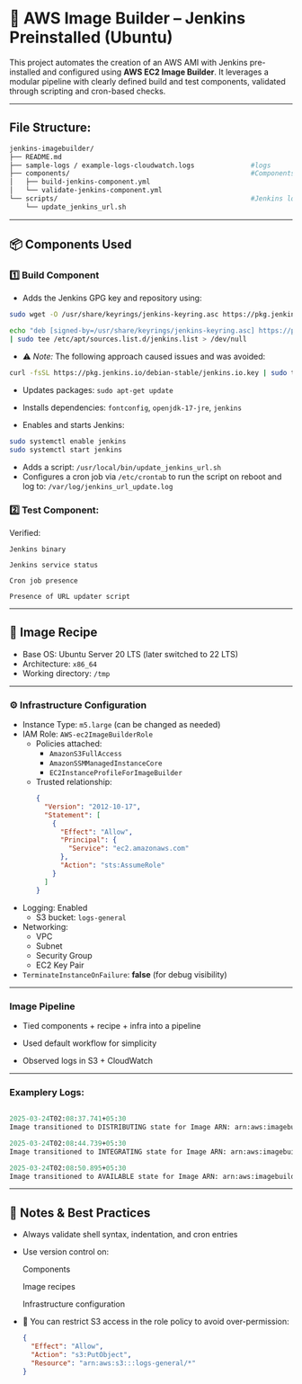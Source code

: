 # 🔧 AWS Image Builder – Jenkins Preinstalled (Ubuntu)

This project automates the creation of an AWS AMI with Jenkins pre-installed and configured using **AWS EC2 Image Builder**. It leverages a modular pipeline with clearly defined build and test components, validated through scripting and cron-based checks.

---
## File Structure:

```graphql
jenkins-imagebuilder/
├── README.md
├── sample-logs / example-logs-cloudwatch.logs              #logs
├── components/                                             #Components for reference
│   ├── build-jenkins-component.yml
│   └── validate-jenkins-component.yml
└── scripts/                                                #Jenkins location URL update custom script 
    └── update_jenkins_url.sh
```
---
## 📦 Components Used

### 1️⃣ Build Component

- Adds the Jenkins GPG key and repository using:
```bash
sudo wget -O /usr/share/keyrings/jenkins-keyring.asc https://pkg.jenkins.io/debian-stable/jenkins.io-2023.key

echo "deb [signed-by=/usr/share/keyrings/jenkins-keyring.asc] https://pkg.jenkins.io/debian-stable binary/" \
| sudo tee /etc/apt/sources.list.d/jenkins.list > /dev/null
```
- ⚠️ *Note:* The following approach caused issues and was avoided:
```bash
curl -fsSL https://pkg.jenkins.io/debian-stable/jenkins.io.key | sudo tee /usr/share/keyrings/jenkins-keyring.asc > /dev/null
```
- Updates packages: `sudo apt-get update`
- Installs dependencies: `fontconfig`, `openjdk-17-jre`, `jenkins`

- Enables and starts Jenkins:
```bash
sudo systemctl enable jenkins
sudo systemctl start jenkins
```
- Adds a script: `/usr/local/bin/update_jenkins_url.sh`
- Configures a cron job via `/etc/crontab` to run the script on reboot and log to:
`/var/log/jenkins_url_update.log`

### 2️⃣ Test Component:
Verified:

    Jenkins binary

    Jenkins service status

    Cron job presence

    Presence of URL updater script

---

## 🧱 Image Recipe

- Base OS: Ubuntu Server 20 LTS (later switched to 22 LTS)
- Architecture: `x86_64`
- Working directory: `/tmp`

---

### ⚙️ Infrastructure Configuration

- Instance Type: `m5.large` (can be changed as needed)
- IAM Role: `AWS-ec2ImageBuilderRole`
  - Policies attached:
    - `AmazonS3FullAccess`
    - `AmazonSSMManagedInstanceCore`
    - `EC2InstanceProfileForImageBuilder`
  - Trusted relationship:
    ```json
    {
      "Version": "2012-10-17",
      "Statement": [
        {
          "Effect": "Allow",
          "Principal": {
            "Service": "ec2.amazonaws.com"
          },
          "Action": "sts:AssumeRole"
        }
      ]
    }
    ```
- Logging: Enabled
  - S3 bucket: `logs-general`
- Networking:
  - VPC
  - Subnet
  - Security Group
  - EC2 Key Pair
- `TerminateInstanceOnFailure`: **false** (for debug visibility)

---

### Image Pipeline

- Tied components + recipe + infra into a pipeline

- Used default workflow for simplicity

- Observed logs in S3 + CloudWatch

---
### Examplery Logs:

```graphql

2025-03-24T02:08:37.741+05:30
Image transitioned to DISTRIBUTING state for Image ARN: arn:aws:imagebuilder:us-east-1:123456789:image/jenkins-preset-recipe/0.0.2/2

2025-03-24T02:08:44.739+05:30
Image transitioned to INTEGRATING state for Image ARN: arn:aws:imagebuilder:us-east-1:123456789:image/jenkins-preset-recipe/0.0.2/2

2025-03-24T02:08:50.895+05:30
Image transitioned to AVAILABLE state for Image ARN: arn:aws:imagebuilder:us-east-1:123456789:image/jenkins-preset-recipe/0.0.2/2

```

---

## 📝 Notes & Best Practices

- Always validate shell syntax, indentation, and cron entries

- Use version control on:

    Components

    Image recipes

    Infrastructure configuration

- 🔄 You can restrict S3 access in the role policy to avoid over-permission:

  ```json
  {
    "Effect": "Allow",
    "Action": "s3:PutObject",
    "Resource": "arn:aws:s3:::logs-general/*"
  }